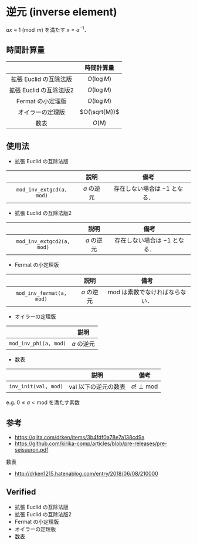 # 逆元 (inverse element)

$ax \equiv 1 \pmod{m}$ を満たす $x = a^{-1}$．


## 時間計算量

||時間計算量|
|:--:|:--:|
|拡張 Euclid の互除法版|$O(\log{M})$|
|拡張 Euclid の互除法版2|$O(\log{M})$|
|Fermat の小定理版|$O(\log{M})$|
|オイラーの定理版|$O(\sqrt{M})$|
|数表|$O(N)$|


## 使用法

- 拡張 Euclid の互除法版

||説明|備考|
|:--:|:--:|:--:|
|`mod_inv_extgcd(a, mod)`|$a$ の逆元|存在しない場合は $-1$ となる．|

- 拡張 Euclid の互除法版2

||説明|備考|
|:--:|:--:|:--:|
|`mod_inv_extgcd2(a, mod)`|$a$ の逆元|存在しない場合は $-1$ となる．|

- Fermat の小定理版

||説明|備考|
|:--:|:--:|:--:|
|`mod_inv_fermat(a, mod)`|$a$ の逆元|$\mathrm{mod}$ は素数でなければならない．|

- オイラーの定理版

||説明|
|:--:|:--:|
|`mod_inv_phi(a, mod)`|$a$ の逆元|

- 数表

||説明|備考|
|:--:|:--:|:--:|
|`inv_init(val, mod)`|$\mathrm{val}$ 以下の逆元の数表|$a! \perp \mathrm{mod}$|

e.g. $0 \leq a < \mathrm{mod}$ を満たす素数


## 参考

- https://qiita.com/drken/items/3b4fdf0a78e7a138cd9a
- https://github.com/kirika-comp/articles/blob/pre-releases/pre-seisuuron.pdf

数表
- http://drken1215.hatenablog.com/entry/2018/06/08/210000


## Verified

- 拡張 Euclid の互除法版
- 拡張 Euclid の互除法版2
- Fermat の小定理版
- オイラーの定理版
- [数表](https://atcoder.jp/contests/dwacon2017-honsen/submissions/9318092)
